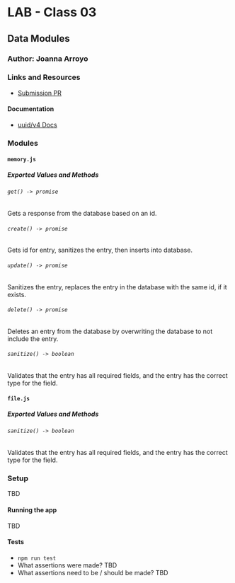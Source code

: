 # LAB - Class 03

## Data Modules

### Author: Joanna Arroyo

### Links and Resources
* [Submission PR](https://github.com/joanna-401-advanced-javascript/lab-04/pull/3)

#### Documentation
* [uuid/v4 Docs](https://www.uuidgenerator.net/version4)

### Modules
#### `memory.js`
##### Exported Values and Methods

###### `get() -> promise`
Gets a response from the database based on an id. 

###### `create() -> promise`
Gets id for entry, sanitizes the entry, then inserts into database.

###### `update() -> promise`
Sanitizes the entry, replaces the entry in the database with the same id, if it exists.

###### `delete() -> promise`
Deletes an entry from the database by overwriting the database to not include the entry.

###### `sanitize() -> boolean`
Validates that the entry has all required fields, and the entry has the correct type for the field.

#### `file.js`
##### Exported Values and Methods

###### `sanitize() -> boolean`
Validates that the entry has all required fields, and the entry has the correct type for the field.

### Setup
TBD

#### Running the app
TBD

#### Tests
* `npm run test`
* What assertions were made? TBD
* What assertions need to be / should be made? TBD